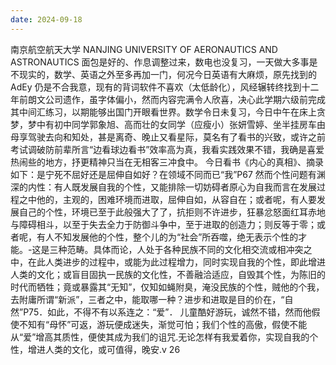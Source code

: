 ```yaml
---
date: 2024-09-18
---
```


南京航空航天大学
NANJING UNIVERSITY OF AERONAUTICS AND ASTRONAUTICS
面包是好的、作息调整过来，数电也没复习，一天做大多事是不现实的，数学、英语之外至多再加一门，何况今日英语有大麻烦，原先找到的 AdEy 仍是不合我意，现有的背词软件不喜欢（太低龄化），风经辗转终找到十二年前朗文公司遗作，虽字体偏小，然而内容完满令人欣喜，决心此学期六级前完成其中间汇练习，以期能够出国门开眼看世界。数学令日未复习，今日中午在床上贪梦，梦中有初中同学郭象旭、高而壮的女同学（应瘦小）张妍雪婷、坐半挂房车由母享驾驶去向和知处，甚是离奇、晚止又看星际，莫名有了看书的兴致，或许之前考试调破防前辈所言“边看球边看书”效率高为真，我看实践效果不错，我确是喜爱热闹些的地方，抒更精神只当在无相客三冲食中。
今日看书《内心的真相》、摘录如下：是宁死不屈好还是屈伸自如好？在领域不同而已“我”P67 然而个性问题有渊深的内性：有人既发展自我的个性，又能排除一切妨碍者原心为自我而言在发展过程之中他的，主观的，困难环境而进取，屈伸自如，从容自在；或者呢，有人要发展自己的个性，环境已至于此般强大了了，抗拒则不许进步，狂暴忿怒面红耳赤地与障碍相斗，以至于失去全力于防御斗争中，至于进取的创造力；则反等于零；或者呢，有人不知发展他的个性，整个儿的为“社会”所吞噬，绝无表示个性的才能。-这是三种范畴。具体而论，人处于各种民族不同的文化相交流或相冲突之中，在此人类进步的过程中，或能为此过程增力，同时实现自我的个性，即此增进人类的文化；或盲目固执一民族的文化性，不善融洽适应，自毁其个性，为陈旧的时代而牺牲；竟或暴露其“无知”，仅知如蝇附臭，淹没民族的个性，贼他的个我，去附庸所谓“新派”，三者之中，能取哪一种？进步和进取是目的价在，“自然”P75．如此，不得不有以系连之：“爱”．
儿童酷好游玩，诚然不错，然而他假使不知有“母怀”可返，游玩便成迷失，渐觉可怕；我们个性的高傲，假使不能从“爱”增高其质性，便使其成为我们的诅咒.无论怎样有我爱着你，实现自我的个性，增进人类的文化，或可值得，晚安.v
26

